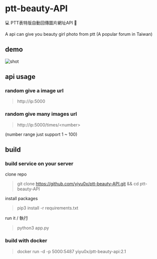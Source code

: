 # ptt-beauty-API
💻 PTT表特版自動回傳圖片網址API 🤖️

A api can give you beauty girl photo from ptt (A popular forum in Taiwan)

## demo


![shot](https://i.imgur.com/qvA4n6Z.png)


## api usage

### random give a image url
> http://ip:5000

### random give many images url
> http://ip:5000/times/<number\>
 
(number range just support 1 ~ 100)

## build

### build service on your server 

clone repo  
> git clone https://github.com/yiyu0x/ptt-beauty-API.git && cd ptt-beauty-API

install packages
> pip3 install -r requirements.txt

run it / 執行
> python3 app.py

### build with docker

> docker run -d -p 5000:5487 yiyu0x/ptt-beauty-api:2.1
